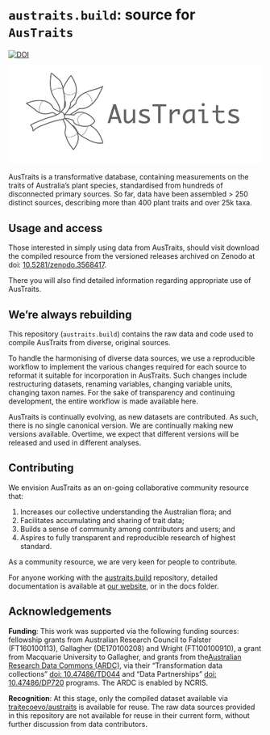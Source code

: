
# `austraits.build`: source for `AusTraits`

<!-- badges: start -->
[![DOI](https://zenodo.org/badge/DOI/10.5281/zenodo.3583418.svg)](https://doi.org/10.5281/zenodo.3583418)

<!-- badges: end -->

<img src="docs/figures/logo.png">

AusTraits is a transformative database, containing measurements on the
traits of Australia’s plant species, standardised from hundreds of
disconnected primary sources. So far, data have been assembled \> 250
distinct sources, describing more than 400 plant traits and over 25k
taxa.

## Usage and access

Those interested in simply using data from AusTraits, should visit download the
compiled resource from the versioned releases archived on Zenodo at doi:
    [10.5281/zenodo.3568417](http://doi.org/https://doi.org/10.5281/zenodo.3568417).

There you will also find detailed information regarding appropriate use
of AusTraits.

## We’re always rebuilding

This repository (`austraits.build`) contains the raw data and code used to compile AusTraits from diverse, original sources.

To handle the harmonising of diverse data sources, we use a reproducible
workflow to implement the various changes required for each source to
reformat it suitable for incorporation in AusTraits. Such changes
include restructuring datasets, renaming variables, changing variable
units, changing taxon names. For the sake of transparency and continuing
development, the entire workflow is made available here.

AusTraits is continually evolving, as new datasets are contributed. As
such, there is no single canonical version. We are continually making
new versions available. Overtime, we expect that different versions will
be released and used in different analyses.

## Contributing

We envision AusTraits as an on-going collaborative community resource
that:

1.  Increases our collective understanding the Australian flora; and
2.  Facilitates accumulating and sharing of trait data;
3.  Builds a sense of community among contributors and users; and
4.  Aspires to fully transparent and reproducible research of highest
    standard.

As a community resource, we are very keen for people to contribute. 

For anyone working with the [austraits.build](https://github.com/traitecoevo/austraits.build/) repository, detailed documentation is available at  [our website](http://traitecoevo.github.io/austraits.build/), or in the docs folder.

## Acknowledgements

**Funding**: This work was supported via the following funding sources:
fellowship grants from Australian Research Council to Falster
(FT160100113), Gallagher (DE170100208) and Wright (FT100100910), a grant
from Macquarie University to Gallagher, and grants from the[Australian
Research Data Commons (ARDC)](https://ardc.edu.au), via their
“Transformation data collections” [doi:
10.47486/TD044](https://doi.org/10.47486/TD044) and “Data Partnerships”
[doi: 10.47486/DP720](https://doi.org/10.47486/DP720) programs. The ARDC
is enabled by NCRIS.


**Recognition**: At this stage, only the compiled dataset available via
[traitecoevo/austraits](https://github.com/traitecoevo/austraits.build/)
is available for reuse. The raw data sources provided in this repository
are not available for reuse in their current form, without further
discussion from data contributors.
